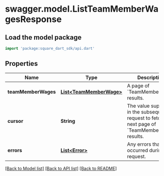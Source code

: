 # swagger.model.ListTeamMemberWagesResponse

## Load the model package
```dart
import 'package:square_dart_sdk/api.dart'
```

## Properties
Name | Type | Description | Notes
------------ | ------------- | ------------- | -------------
**teamMemberWages** | [**List&lt;TeamMemberWage&gt;**](TeamMemberWage.md) | A page of &#x60;TeamMemberWage&#x60; results. | [optional] [default to []]
**cursor** | **String** | The value supplied in the subsequent request to fetch the next page of &#x60;TeamMemberWage&#x60; results. | [optional] [default to null]
**errors** | [**List&lt;Error&gt;**](Error.md) | Any errors that occurred during the request. | [optional] [default to []]

[[Back to Model list]](../README.md#documentation-for-models) [[Back to API list]](../README.md#documentation-for-api-endpoints) [[Back to README]](../README.md)

